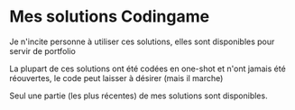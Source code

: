 # Mes solutions Codingame

Je n'incite personne à utiliser ces solutions, elles sont disponibles pour servir de portfolio

La plupart de ces solutions ont été codées en one-shot et n'ont jamais été réouvertes, le code peut laisser à désirer (mais il marche)

Seul une partie (les plus récentes) de mes solutions sont disponibles.